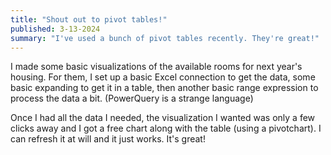 ```yaml
---
title: "Shout out to pivot tables!"
published: 3-13-2024
summary: "I've used a bunch of pivot tables recently. They're great!"
---
```


I made some basic visualizations of the available rooms for next year's housing. For them, I set up a basic Excel connection to get the data, some basic expanding to get it in a table, then another basic range expression to process the data a bit. (PowerQuery is a strange language)

Once I had all the data I needed, the visualization I wanted was only a few clicks away and I got a free chart along with the table (using a pivotchart). I can refresh it at will and it just works. It's great!
